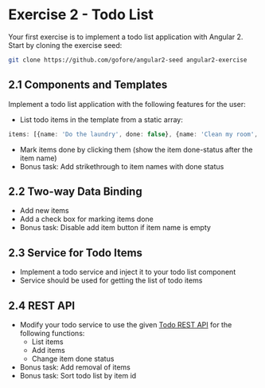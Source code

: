 # Exercise 2 - Todo List

Your first exercise is to implement a todo list application with Angular 2. Start by cloning the exercise seed:
```bash
git clone https://github.com/gofore/angular2-seed angular2-exercise
```

## 2.1 Components and Templates

Implement a todo list application with the following features for the user:
- List todo items in the template from a static array:

```typescript
items: [{name: 'Do the laundry', done: false}, {name: 'Clean my room', done: false}];
```

- Mark items done by clicking them (show the item done-status after the item name)
- Bonus task: Add strikethrough to item names with done status

## 2.2 Two-way Data Binding

- Add new items
- Add a check box for marking items done
- Bonus task: Disable add item button if item name is empty

## 2.3 Service for Todo Items

- Implement a todo service and inject it to your todo list component
- Service should be used for getting the list of todo items

## 2.4 REST API

- Modify your todo service to use the given [Todo REST API](https://github.com/gofore/todo-backend) for the following functions:
  - List items
  - Add items
  - Change item done status
- Bonus task: Add removal of items
- Bonus task: Sort todo list by item id
